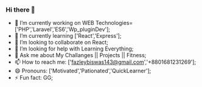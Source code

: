 ### Hi there 👋

<!-- 
**Fzrabbi/Fzrabbi** is a ✨ _special_ ✨ repository because its `README.md` (this file) appears on your GitHub profile.

Here are some ideas to get you started: -->

- 🔭 I’m currently working on WEB Technologies=['PHP','Laravel','ES6','Wp_pluginDev'];
- 🌱 I’m currently learning ['React','Express'];
- 👯 I’m looking to collaborate on React;
- 🤔 I’m looking for help with Learning Everything;
- 💬 Ask me about My Challanges || Projects || Fitness;
- 📫 How to reach me: ['fazleybiswas143@gmail.com','+8801681231269'];
- 😄 Pronouns: ['Motivated','Pationated','QuickLearner']; 
- ⚡ Fun fact: GG;

